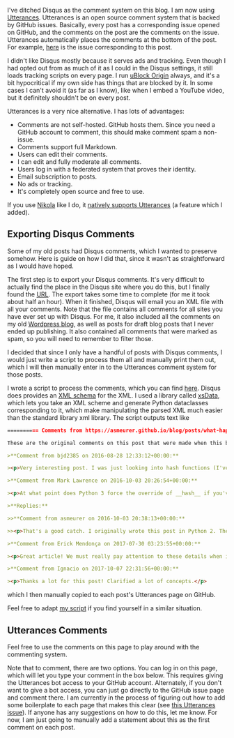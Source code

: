 I've ditched Disqus as the comment system on this blog. I am now using
[Utterances](https://utteranc.es/). Utterances is an open source comment
system that is backed by GitHub issues. Basically, every post has a
corresponding issue opened on GitHub, and the comments on the post are the
comments on the issue. Utterances automatically places the comments at the
bottom of the post. For example,
[here](https://github.com/asmeurer/blog/issues/18) is the issue corresponding
to this post.

I didn't like Disqus mostly because it serves ads and tracking. Even though I
had opted out from as much of it as I could in the Disqus settings, it still
loads tracking scripts on every page. I run [uBlock
Origin](https://github.com/gorhill/uBlock) always, and it's a bit hypocritical
if my own side has things that are blocked by it. In some cases I can't avoid
it (as far as I know), like when I embed a YouTube video, but it definitely
shouldn't be on every post.

Utterances is a very nice alternative. I has lots of advantages:

- Comments are not self-hosted. GitHub hosts them. Since you need a GitHub
  account to comment, this should make comment spam a non-issue.
- Comments support full Markdown.
- Users can edit their comments.
- I can edit and fully moderate all comments.
- Users log in with a federated system that proves their identity.
- Email subscription to posts.
- No ads or tracking.
- It's completely open source and free to use.

If you use [Nikola](https://getnikola.com/) like I do, it [natively supports
Utterances](https://getnikola.com/handbook.html#comments) (a feature which I
added).

## Exporting Disqus Comments

Some of my old posts had Disqus comments, which I wanted to preserve somehow.
Here is guide on how I did that, since it wasn't as straightforward as I would
have hoped.

The first step is to export your Disqus comments. It's very difficult to
actually find the place in the Disqus site where you do this, but I finally
found the [URL](https://disqus.com/admin/discussions/export/). The export takes
some time to complete (for me it took about half an hour). When it finished,
Disqus will email you an XML file with all your comments. Note that the file
contains all comments for all sites you have ever set up with Disqus. For me,
it also included all the comments on my old [Wordpress
blog](http://asmeurersympy.wordpress.com/), as well as posts for draft blog
posts that I never ended up publishing. It also contained all comments that
were marked as spam, so you will need to remember to filter those.

I decided that since I only have a handful of posts with Disqus comments, I
would just write a script to process them all and manually print them out,
which I will then manually enter in to the Utterances comment system for those
posts.

I wrote a script to process the comments, which you can find
[here](https://github.com/asmeurer/blog/blob/master/disqus-comments/export_disqus_comments.py).
Disqus does provides an [XML
schema](https://disqus.com/api/schemas/1.0/disqus.xsd) for the XML. I used a
library called [xsData](https://xsdata.readthedocs.io/en/latest/index.html),
which lets you take an XML scheme and generate Python dataclasses
corresponding to it, which make manipulating the parsed XML much easier than
the standard library xml library. The script outputs text like

```markdown
========== Comments from https://asmeurer.github.io/blog/posts/what-happens-when-you-mess-with-hashing-in-python/ ==========

These are the original comments on this post that were made when this blog used the [Disqus blog system](https://www.asmeurer.com/blog/posts/switching-to-utterances-comments/).

>**Comment from bjd2385 on 2016-08-28 12:33:12+00:00:**

><p>Very interesting post. I was just looking into hash functions (I've never formally learned what the topic entails), and since I'm most familiar with Python this post explained quite a bit, especially your early mathematical points.</p>

>**Comment from Mark Lawrence on 2016-10-03 20:26:54+00:00:**

><p>At what point does Python 3 force the override of __hash__ if you've defined __eq__?  E.g when would your</p><p>AlwaysEqual class fail?</p>

>**Replies:**

>>**Comment from asmeurer on 2016-10-03 20:38:13+00:00:**

>><p>That's a good catch. I originally wrote this post in Python 2. The example does indeed fail in Python 3. More specifically, if you override __eq__, Python 3 automatically sets __hash__ to None. I'll update the post to make this more clear.</p>

>**Comment from Erick Mendonça on 2017-07-30 03:23:55+00:00:**

><p>Great article! We must really pay attention to these details when implementing custom hashes.</p>

>**Comment from Ignacio on 2017-10-07 22:31:56+00:00:**

><p>Thanks a lot for this post! Clarified a lot of concepts.</p>
```

which I then manually copied to each post's Utterances page on GitHub.

Feel free to adapt [my
script](https://github.com/asmeurer/blog/blob/master/disqus-comments/export_disqus_comments.py)
if you find yourself in a similar situation.

## Utterances Comments

Feel free to use the comments on this page to play around with the commenting
system.

Note that to comment, there are two options. You can log in on this page,
which will let you type your comment in the box below. This requires giving
the Utterances bot access to your GitHub account. Alternately, if you don't
want to give a bot access, you can just go directly to the GitHub issue page
and comment there. I am currently in the process of figuring out how to add
some boilerplate to each page that makes this clear (see [this Utterances
issue](https://github.com/utterance/utterances/issues/355)). If anyone has any
suggestions on how to do this, let me know. For now, I am just going to
manually add a statement about this as the first comment on each post.
